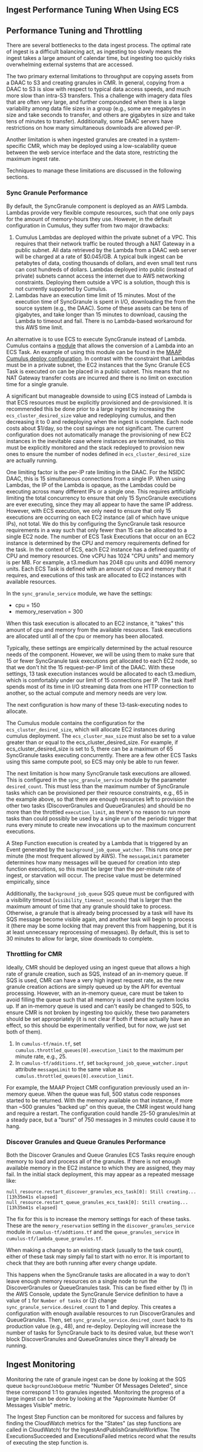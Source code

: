 ## Ingest Performance Tuning When Using ECS

## Performance Tuning and Throttling

There are several bottlenecks to the data ingest process. The optimal rate of ingest is a difficult balancing act, as ingesting too slowly means the ingest takes a large amount of calendar time, but ingesting too quickly risks overwhelming external systems that are accessed.

The two primary external limitations to throughput are copying assets from a DAAC to S3 and creating granules in CMR. In general, copying from a DAAC to S3 is slow with respect to typical data access speeds, and much more slow than intra-S3 transfers. This a challenge with imagery data files that are often very large, and further compounded when there is a large variability among data file sizes in a group (e.g., some are megabytes in size and take seconds to transfer, and others are gigabytes in size and take tens of minutes to transfer). Additionally, some DAAC servers have restrictions on how many simultaneous downloads are allowed per-IP.

Another limitation is when ingested granules are created in a system-specific CMR, which may be deployed using a low-scalability queue between the web service interface and the data store, restricting the maximum ingest rate.

Techniques to manage these limitations are discussed in the following sections.

### Sync Granule Performance

By default, the SyncGranule component is deployed as an AWS Lambda. Lambdas provide very flexible compute resources, such that one only pays for the amount of memory-hours they use. However, in the default configuration in Cumulus, they suffer from two major drawbacks:

1. Cumulus Lambdas are deployed within the private subnet of a VPC. This requires that their network traffic be routed through a NAT Gateway in a public subnet. All data retrieved by the Lambda from a DAAC web server will be charged at a rate of $0.045/GB. A typical bulk ingest can be petabytes of data, costing thousands of dollars, and even small test runs can cost hundreds of dollars. Lambdas deployed into public (instead of private) subnets cannot access the internet due to AWS networking constraints. Deploying them outside a VPC is a solution, though this is not currently supported by Cumulus.
2. Lambdas have an execution time limit of 15 minutes. Most of the execution time of SyncGranule is spent in I/O, downloading the from the source system (e.g., the DAAC). Some of these assets can be tens of gigabytes, and take longer than 15 minutes to download, causing the Lambda to timeout and fail. There is no Lambda-based workaround for this AWS time limit.

An alternative is to use ECS to execute SyncGranule instead of Lambda. Cumulus contains a [module](https://github.com/nasa/cumulus-ecs-task) that allows the conversion of a Lambda into an ECS Task. An example of using this module can be found in the [MAAP Cumulus deploy configuration](https://github.com/MAAP-Project/maap-cumulus-deploy/blob/master/cumulus-tf/sync_granule_activity.tf). In contrast with the constraint that Lambdas must be in a private subnet, the EC2 instances that the Sync Granule ECS Task is executed on can be placed in a public subnet. This means that no NAT Gateway transfer costs are incurred and there is no limit on execution time for a single granule.

A significant but manageable downside to using ECS instead of Lambda is that ECS resources must be explicitly provisioned and de-provisioned. It is recommended this be done prior to a large ingest by increasing the `ecs_cluster_desired_size` value and redeploying cumulus, and then decreasing it to 0 and redeploying when the ingest is complete. Each node costs about $1/day, so the cost savings are not significant. The current configuration does not automatically manage the provisioning of new EC2 instances in the inevitable case where instances are terminated, so this must be explicitly monitored and the stack redeployed to provision new ones to ensure the number of nodes defined in `ecs_cluster_desired_size` are actually running.

One limiting factor is the per-IP rate limiting in the DAAC. For the NSIDC DAAC, this is 15 simultaneous connections from a single IP. When using Lambdas, the IP of the Lambda is opaque, as the Lambdas could be executing across many different IPs or a single one. This requires artificially limiting the total concurrency to ensure that only 15 SyncGranule executions are ever executing, since they may all appear to have the same IP address. However, with ECS execution, we only need to ensure that only 15 executions are occurring on each EC2 instance (all of which have unique IPs), not total. We do this by configuring the SyncGranule task resource requirements in a way such that only fewer than 15 can be allocated to a single EC2 node. The number of ECS Task Executions that occur on an EC2 instance is determined by the CPU and memory requirements defined for the task. In the context of ECS, each EC2 instance has a defined quantity of CPU and memory resources. One vCPU has 1024 "CPU units" and memory is per MB. For example, a t3.medium has 2048 cpu units and 4096 memory units. Each ECS Task is defined with an
amount of cpu and memory that it requires, and executions of this task are allocated to EC2 instances with available resources. 

In the `sync_granule_service` module, we have the settings:

- cpu = 150
- memory_reservation = 300

When this task execution is allocated to an EC2 instance, it "takes" this amount of cpu and memory from the available resources. Task executions are allocated until all of the cpu or memory has been allocated.  

Typically, these settings are empirically determined by the actual resource needs of the component. However, we will be using them to make sure that 15 or fewer SyncGranule task executions get allocated to each EC2 node, so that we don't hit the 15 request-per-IP limit of the DAAC.
With these settings, 13 task execution instances would be allocated to each t3.medium, which is comfortably under our limit of 15 connections per IP. The task itself spends most of its time in I/O streaming data from one HTTP connection to another, so the actual compute and memory needs are very low. 

The next configuration is how many of these 13-task-executing nodes to allocate. 

The Cumulus module contains the configuration for the `ecs_cluster_desired_size`, which will allocate EC2
instances during cumulus deployment. The `ecs_cluster_max_size` must also be set to a value greater than or equal to the ecs_cluster_desired_size. For example, if ecs_cluster_desired_size is set to 5, there can be a maximum of 65 SyncGranule tasks executing concurrently. There are a few other ECS Tasks using this same compute pool, so ECS may only be able to run fewer.

The next limitation is how many SyncGranule task executions are allowed. This is configured in the 
`sync_granule_service` module by the parameter `desired_count`. This must less than 
the maximum number of SyncGranule tasks which can be provisioned per their resource constraints, e.g., 65 in the example above, so that there are enough resources left to provision the other two tasks (DiscoverGranules and QueueGranules) and should be no more than the throttled `execution_limit`, as there's no reason to run more tasks than could possibly be used by a single run of the periodic trigger that runs every minute to create new invocations up to the maximum concurrent executions. 

A Step Function execution is created by a Lambda that is triggered by an Event generated by the
`background_job_queue_watcher`. This runs once per minute (the most frequent allowed by AWS).
The `messageLimit` parameter determines how many messages will be queued for creation into step function
executions, so this must be larger than the per-minute rate of ingest, or starvation will occur. The precise value must be determined empirically, since 

Additionally, the `background_job_queue` SQS queue must be configured with a visibility timeout
(`visibility_timeout_seconds`) that is
larger than the maximum amount of time that any granule should take to process. Otherwise, a granule that
is already being processed by a task will have its SQS message become visible again, and another 
task will begin to process it (there may be some locking that may prevent this from happening, but it is 
at least unnecessary reprocessing of messages). By default, this is set to 30 minutes to allow for large, slow downloads to complete.

### Throttling for CMR

Ideally, CMR should be deployed using an ingest queue that allows a high rate of granule creation, such as SQS, instead of an in-memory queue. If SQS is used, CMR can have a very high ingest request rate, as the new granule creation actions are simply queued up by the API for eventual processing. However, with an in-memory queue, care must be taken to avoid filling the queue such that all memory is used and the system locks up.
If an in-memory queue is used and can't easily be changed to SQS, to ensure CMR is not broken by ingesting too quickly, these two parameters should be set appropriately (it is not clear if both if these actually have an effect, so this should be experimentally verified, but for now, we just set both of them). 

1. In `cumulus-tf/main.tf`, set `cumulus.throttled_queues[0].execution_limit` to the maximum per minute rate, e.g., 25.
2. In `cumulus-tf/additions.tf`, set `background_job_queue_watcher.input` attribute 
  `messageLimit` to the same value as `cumulus.throttled_queues[0].execution_limit`.

For example, the MAAP Project CMR configuration previously used an in-memory queue. When the queue was full, 500 status code responses started to be returned. With the memory available on that instance, if more than ~500 granules "backed up" on this queue, the CMR ingest would hang and require a restart. The configuration could handle 25-50 granules/min at a steady pace, but a "burst" of 750 messages in 3 minutes could cause it to hang.

### Discover Granules and Queue Granules Performance

Both the Discover Granules and Queue Granules ECS Tasks require enough memory to load and process all of the granules. If there is not enough available memory in the EC2 instance to which they are assigned, they may fail. In the initial stack deployment, this may appear as a repeated message like:

```
null_resource.restart_discover_granules_ecs_task[0]: Still creating... [13h35m41s elapsed]
null_resource.restart_queue_granules_ecs_task[0]: Still creating... [13h35m41s elapsed]
```

The fix for this is to increase the memory settings for each of these tasks. These are the `memory_reservation` setting in the `discover_granules_service` module in `cumulus-tf/addtions.tf` and the `queue_granules_service` in `cumulus-tf/lambda_queue_granules.tf`.

When making a change to an existing stack (usually to the task count), either of these task may simply fail to start with no error. It is important to check that they are both running after every change update.

This happens when the SyncGranule tasks are allocated in a way to don't leave enough memory resources on a single node to run the DiscoverGranules or QueueGranules task. This can be fixed either by (1) in the AWS Console, update the SyncGranule Service definition to have a value of `1` for `Number of tasks` or (2) change `sync_granule_service.desired_count` to 1 and deploy. This creates a configuration with enough available resources to run DiscoverGranules and QueueGranules. Then, set `sync_granule_service.desired_count` back to its production value (e.g., 48), and re-deploy. Deploying will increase the number of tasks for SyncGranule back to its desired value, but these won't block DiscoverGranules and QueueGranules since they'll already be running.

## Ingest Monitoring

Monitoring the rate of granule ingest can be done by looking at the SQS queue `backgroundJobQueue` metric "Number Of Messages Deleted", since these correspond 1:1 to granules ingested. Monitoring the progress of a large ingest can be done by looking at the "Approximate Number Of Messages Visible" metric.

The Ingest Step Function can be monitored for success and failures by finding the CloudWatch metrics for the "States" (as step functions are called in CloudWatch) for
the IngestAndPublishGranuleWorkflow. The ExecutionsSucceeded and ExecutionsFailed metrics record what the results of executing the step function is.